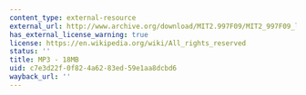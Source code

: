 ```yaml
---
content_type: external-resource
external_url: http://www.archive.org/download/MIT2.997F09/MIT2_997F09_lec08.mp3
has_external_license_warning: true
license: https://en.wikipedia.org/wiki/All_rights_reserved
status: ''
title: MP3 - 18MB
uid: c7e3d22f-0f82-4a62-83ed-59e1aa8dcbd6
wayback_url: ''
---
```

